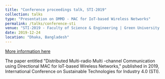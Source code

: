 ```yaml
---
title: "Conference proceedings talk, STI-2019"
collection: talks
type: "Presentation on DMMD - MAC for IoT-based Wireless Networks"
permalink: /talks/conference-sti
venue: "STI-2019 - Faculty of Science & Engineering | Green University of Bangladesh"
date: 2019-12-24
location: "Dhaka, Bangladesh"
---
```


[More information here](https://fse.green.edu.bd/sti-2019/)

The paper entitled "Distributed Multi-radio Multi -channel Communication using Directional MAC for IoT-based Wireless Networks," published in 2019, International Conference on Sustainable Technologies for Industry 4.0 (STI).
